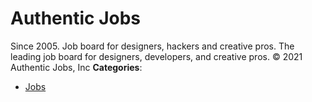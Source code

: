 # Authentic Jobs


Since 2005. Job board for designers, hackers and creative pros. The leading job board for designers, developers, and creative pros. © 2021 Authentic Jobs, Inc
**Categories**:

- [Jobs](https://github/awesome-apis/awesome-apis#jobs)



